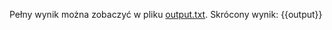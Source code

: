 Pełny wynik można zobaczyć w pliku [output.txt](persistent_data_path/output.txt).
Skrócony wynik:
{{output}}